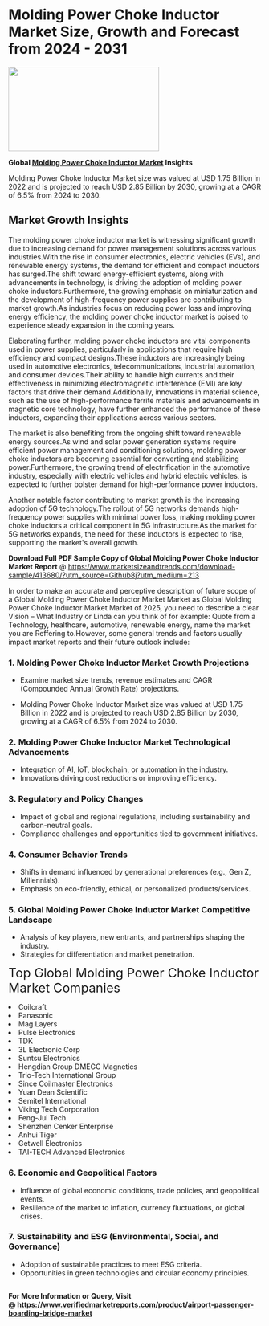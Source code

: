 <H1>Molding Power Choke Inductor Market Size, Growth and Forecast from 2024 - 2031</H1><img class="aligncenter size-medium wp-image-584254" src="https://thirdeyenews.in/wp-content/uploads/2024/09/Global-Market-Research-300x168.jpeg" alt="" width="300" height="168" /><p><strong>Global&nbsp;<a href="https://www.marketsizeandtrends.com/download-sample/413680/?utm_source=Github8j?utm_medium=213">Molding Power Choke Inductor Market</a> Insights</strong></p><p>Molding Power Choke Inductor Market size was valued at USD 1.75 Billion in 2022 and is projected to reach USD 2.85 Billion by 2030, growing at a CAGR of 6.5% from 2024 to 2030.</p><p><h2>Market Growth Insights</h2> <p>The molding power choke inductor market is witnessing significant growth due to increasing demand for power management solutions across various industries.With the rise in consumer electronics, electric vehicles (EVs), and renewable energy systems, the demand for efficient and compact inductors has surged.The shift toward energy-efficient systems, along with advancements in technology, is driving the adoption of molding power choke inductors.Furthermore, the growing emphasis on miniaturization and the development of high-frequency power supplies are contributing to market growth.As industries focus on reducing power loss and improving energy efficiency, the molding power choke inductor market is poised to experience steady expansion in the coming years.</p> <p>Elaborating further, molding power choke inductors are vital components used in power supplies, particularly in applications that require high efficiency and compact designs.These inductors are increasingly being used in automotive electronics, telecommunications, industrial automation, and consumer devices.Their ability to handle high currents and their effectiveness in minimizing electromagnetic interference (EMI) are key factors that drive their demand.Additionally, innovations in material science, such as the use of high-performance ferrite materials and advancements in magnetic core technology, have further enhanced the performance of these inductors, expanding their applications across various sectors.</p> <p>The market is also benefiting from the ongoing shift toward renewable energy sources.As wind and solar power generation systems require efficient power management and conditioning solutions, molding power choke inductors are becoming essential for converting and stabilizing power.Furthermore, the growing trend of electrification in the automotive industry, especially with electric vehicles and hybrid electric vehicles, is expected to further bolster demand for high-performance power inductors.</p> <p>Another notable factor contributing to market growth is the increasing adoption of 5G technology.The rollout of 5G networks demands high-frequency power supplies with minimal power loss, making molding power choke inductors a critical component in 5G infrastructure.As the market for 5G networks expands, the need for these inductors is expected to rise, supporting the market's overall growth.</p> <p><span class=""><strong>Download Full PDF Sample Copy of Global Molding Power Choke Inductor Market Report</strong> @ <a href="https://www.marketsizeandtrends.com/download-sample/413680/?utm_source=Github8j?utm_medium=213" target="_blank">https://www.marketsizeandtrends.com/download-sample/413680/?utm_source=Github8j?utm_medium=213</a></span></p><p>In order to make an accurate and perceptive description of future scope of a Global&nbsp;Molding Power Choke Inductor Market Market as Global&nbsp;Molding Power Choke Inductor Market Market of 2025, you need to describe a clear Vision &ndash; What Industry or Linda can you think of for example: Quote from a Technology, healthcare, automotive, renewable energy, name the market you are Reffering to.However, some general trends and factors usually impact market reports and their future outlook include:</p><h3>1.&nbsp;<strong>Molding Power Choke Inductor Market Growth Projections</strong></h3><ul><li>Examine market size trends, revenue estimates and CAGR (Compounded Annual Growth Rate) projections.</li><li><p>Molding Power Choke Inductor Market size was valued at USD 1.75 Billion in 2022 and is projected to reach USD 2.85 Billion by 2030, growing at a CAGR of 6.5% from 2024 to 2030.</p></li></ul><h3>2.&nbsp;<strong>Molding Power Choke Inductor Market Technological Advancements</strong></h3><ul><li>Integration of AI, IoT, blockchain, or automation in the industry.</li><li>Innovations driving cost reductions or improving efficiency.</li></ul><h3>3.&nbsp;<strong>Regulatory and Policy Changes</strong></h3><ul><li>Impact of global and regional regulations, including sustainability and carbon-neutral goals.</li><li>Compliance challenges and opportunities tied to government initiatives.</li></ul><h3>4.&nbsp;<strong>Consumer Behavior Trends</strong></h3><ul><li>Shifts in demand influenced by generational preferences (e.g., Gen Z, Millennials).</li><li>Emphasis on eco-friendly, ethical, or personalized products/services.</li></ul><h3>5.&nbsp;<strong>Global Molding Power Choke Inductor Market Competitive Landscape</strong></h3><ul><li>Analysis of key players, new entrants, and partnerships shaping the industry.</li><li>Strategies for differentiation and market penetration.</li></ul><p data-pm-slice="1 1 []"><span style="color: inherit; font-family: inherit; font-size: 25px;">Top Global Molding Power Choke Inductor Market Companies</span></p><div class="" data-test-id=""><p><li>Coilcraft</li><li> Panasonic</li><li> Mag Layers</li><li> Pulse Electronics</li><li> TDK</li><li> 3L Electronic Corp</li><li> Suntsu Electronics</li><li> Hengdian Group DMEGC Magnetics</li><li> Trio-Tech International Group</li><li> Since Coilmaster Electronics</li><li> Yuan Dean Scientific</li><li> Semitel International</li><li> Viking Tech Corporation</li><li> Feng-Jui Tech</li><li> Shenzhen Cenker Enterprise</li><li> Anhui Tiger</li><li> Getwell Electronics</li><li> TAI-TECH Advanced Electronics</li></p></div><h3>6.&nbsp;<strong>Economic and Geopolitical Factors</strong></h3><ul><li>Influence of global economic conditions, trade policies, and geopolitical events.</li><li>Resilience of the market to inflation, currency fluctuations, or global crises.</li></ul><h3>7.&nbsp;<strong>Sustainability and ESG (Environmental, Social, and Governance)</strong></h3><ul><li>Adoption of sustainable practices to meet ESG criteria.</li><li>Opportunities in green technologies and circular economy principles.</li></ul><h2><strong style="font-size: 14px;">For More Information or Query, Visit @&nbsp;</strong><a style="background-color: #ffffff; font-size: 14px;" href="https://www.marketsizeandtrends.com/report/molding-power-choke-inductor-market/" target="_blank">https://www.verifiedmarketreports.com/product/airport-passenger-boarding-bridge-market</a></h2>